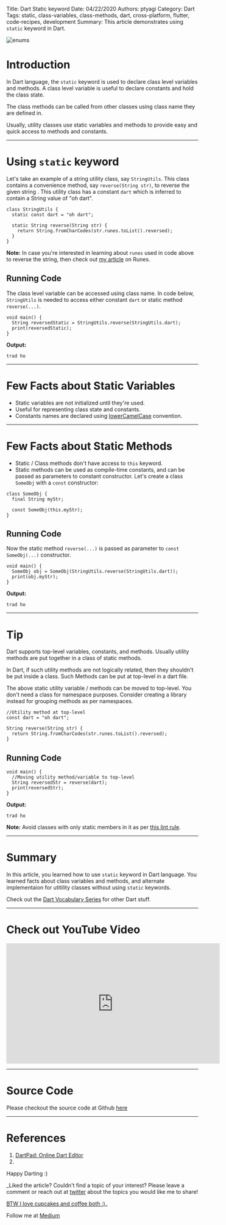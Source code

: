 Title: Dart Static keyword
Date: 04/22/2020
Authors: ptyagi
Category: Dart
Tags: static, class-variables, class-methods, dart, cross-platform, flutter, code-recipes, development
Summary: This article demonstrates using `static` keyword in Dart.


![enums]({attach}../../images/dart/static.png)

# Introduction

In Dart language, the `static` keyword is used to declare class level variables and methods. A class level variable is useful to declare constants and hold the class state.

The class methods can be called from other classes using class name they are defined in.

Usually, utility classes use static variables and methods to provide easy and quick access to methods and constants.

---

# Using `static` keyword

Let's take an example of a string utility class, say `StringUtils`. This class contains a convenience method, say `reverse(String str)`, to reverse the given string . This utility class has a constant `dart` which is inferred to contain a String value of "oh dart".

```
class StringUtils {
  static const dart = "oh dart";

  static String reverse(String str) {
    return String.fromCharCodes(str.runes.toList().reversed);
  }
}
```

**Note:** In case you're interested in learning about `runes` used in code above to reverse the string, then check out [my article](https://ptyagicodecamp.github.io/the-runes-property.html) on Runes.


## Running Code

The class level variable can be accessed using class name. In code below, `StringUtils` is needed to access either constant `dart` or static method `reverse(...)`.

```
void main() {
  String reversedStatic = StringUtils.reverse(StringUtils.dart);
  print(reversedStatic);
}
```

**Output:**

```
trad ho
```
---

# Few Facts about Static Variables

* Static variables are not initialized until they're used.
* Useful for representing class state and constants.
* Constants names are declared using [lowerCamelCase](https://dart.dev/guides/language/effective-dart/style#identifiers) convention.

---

# Few Facts about Static Methods

* Static / Class methods don't have access to `this` keyword.
* Static methods can be used as compile-time constants, and can be passed as parameters to constant constructor. Let's create a class `SomeObj` with a `const` constructor:

```
class SomeObj {
  final String myStr;

  const SomeObj(this.myStr);
}
```

## Running Code

Now the static method `reverse(...)` is passed as parameter to `const SomeObj(...)` constructor.

```
void main() {
  SomeObj obj = SomeObj(StringUtils.reverse(StringUtils.dart));
  print(obj.myStr);
}
```

**Output:**

```
trad ho
```

---

# Tip

Dart supports top-level variables, constants, and methods.
Usually utility methods are put together in a class of static methods.

In Dart, if such utility methods are not logically related, then they shouldn't be put inside a class. Such Methods can be put at top-level in a dart file.

The above static utility variable / methods can be moved to top-level. You don't need a class for namespace purposes. Consider creating a library instead for grouping methods as per namespaces.

```
//Utility method at top-level
const dart = "oh dart";

String reverse(String str) {
  return String.fromCharCodes(str.runes.toList().reversed);
}
```

## Running Code

```
void main() {
  //Moving utility method/variable to top-level
  String reversedStr = reverse(dart);
  print(reversedStr);
}
```

**Output:**

```
trad ho
```

**Note:** Avoid classes with only static members in it as per [this lint rule](https://dart-lang.github.io/linter/lints/avoid_classes_with_only_static_members.html).

---

# Summary

In this article, you learned how to use `static` keyword in Dart language. You learned facts about class variables and methods, and alternate implementaion for utitility classes without using `static` keywords.

Check out the [Dart Vocabulary Series](https://ptyagicodecamp.github.io/a-dartflutter-vocabulary-series.html) for other Dart stuff.

---


# Check out YouTube Video

<iframe width="560" height="315" src="https://www.youtube.com/embed/TODO" frameborder="0" allow="accelerometer; autoplay; encrypted-media; gyroscope; picture-in-picture" allowfullscreen></iframe>

---

# Source Code

Please checkout the source code at Github [here](https://github.com/ptyagicodecamp/dart_vocab/blob/master/src/static.dart)

---

# References

1. [DartPad: Online Dart Editor](https://dartpad.dev/)
2. [](https://dart.dev/guides/language/language-tour#adding-features-to-a-class-mixins)


Happy Darting :)

_Liked the article?
Couldn't find a topic of your interest? Please leave a comment or reach out at [twitter](https://twitter.com/ptyagi13) about the topics you would like me to share!

[BTW I love cupcakes and coffee both :)](https://www.paypal.me/pritya)_

Follow me at [Medium](https://medium.com/@ptyagicodecamp)
